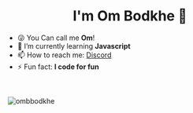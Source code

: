 <h1 align="center">I'm Om Bodkhe 👋</h1>

- 😜 You Can call me **Om**!
- 🌱 I’m currently learning **Javascript**
- 📫 How to reach me: [Discord](https://discord.gg/Bv5XY6bxvJ)
- ⚡ Fun fact: **I code for fun**

<br>

<p>&nbsp;<img align="center" src="https://github-readme-stats.vercel.app/api?username=Ombodkhe1&count_private=true&show_icons=true&theme=dracula&locale=en" alt="ombbodkhe" /></p>
